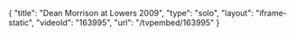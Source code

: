 {
    "title": "Dean Morrison at Lowers 2009",
    "type": "solo",
    "layout": "iframe-static",
    "videoId": "163995",
    "url": "\/tvpembed\/163995"
}